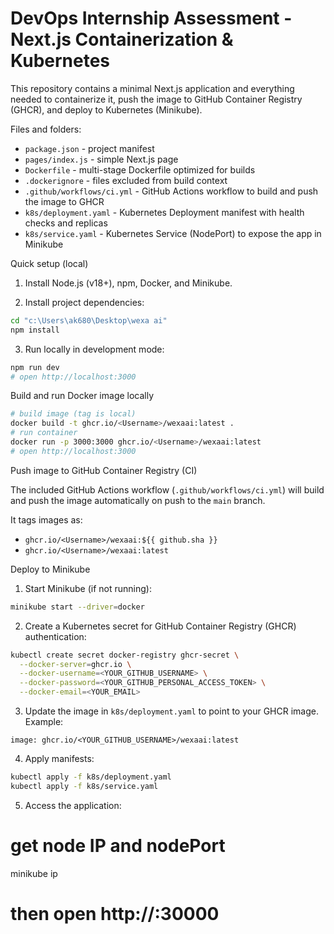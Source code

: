 # DevOps Internship Assessment - Next.js Containerization & Kubernetes

This repository contains a minimal Next.js application and everything needed to containerize it, push the image to GitHub Container Registry (GHCR), and deploy to Kubernetes (Minikube).

Files and folders:
- `package.json` - project manifest
- `pages/index.js` - simple Next.js page
- `Dockerfile` - multi-stage Dockerfile optimized for builds
- `.dockerignore` - files excluded from build context
- `.github/workflows/ci.yml` - GitHub Actions workflow to build and push the image to GHCR
- `k8s/deployment.yaml` - Kubernetes Deployment manifest with health checks and replicas
- `k8s/service.yaml` - Kubernetes Service (NodePort) to expose the app in Minikube

Quick setup (local)

1. Install Node.js (v18+), npm, Docker, and Minikube.

2. Install project dependencies:

```bash
cd "c:\Users\ak680\Desktop\wexa ai"
npm install
```

3. Run locally in development mode:

```bash
npm run dev
# open http://localhost:3000
```

Build and run Docker image locally

```bash
# build image (tag is local)
docker build -t ghcr.io/<Username>/wexaai:latest .
# run container
docker run -p 3000:3000 ghcr.io/<Username>/wexaai:latest
# open http://localhost:3000
```

Push image to GitHub Container Registry (CI)

The included GitHub Actions workflow (`.github/workflows/ci.yml`) will build and push the image automatically on push to the `main` branch.

It tags images as:
- `ghcr.io/<Username>/wexaai:${{ github.sha }}`
- `ghcr.io/<Username>/wexaai:latest`


Deploy to Minikube
1. Start Minikube (if not running):

```bash
minikube start --driver=docker
```

2. Create a Kubernetes secret for GitHub Container Registry (GHCR) authentication:

```bash
kubectl create secret docker-registry ghcr-secret \
  --docker-server=ghcr.io \
  --docker-username=<YOUR_GITHUB_USERNAME> \
  --docker-password=<YOUR_GITHUB_PERSONAL_ACCESS_TOKEN> \
  --docker-email=<YOUR_EMAIL>
```

3. Update the image in `k8s/deployment.yaml` to point to your GHCR image. Example:

```
image: ghcr.io/<YOUR_GITHUB_USERNAME>/wexaai:latest
```

4. Apply manifests:

```bash
kubectl apply -f k8s/deployment.yaml
kubectl apply -f k8s/service.yaml
```

5. Access the application:


# get node IP and nodePort
minikube ip
# then open http://<minikube-ip>:30000
```

